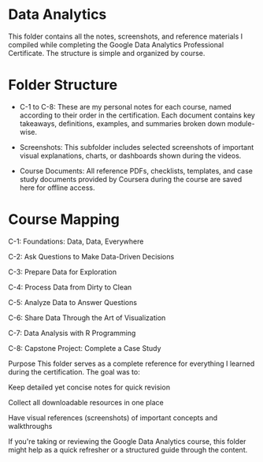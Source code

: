 # Data Analytics

This folder contains all the notes, screenshots, and reference materials I compiled while completing the Google Data Analytics Professional Certificate. The structure is simple and organized by course.

# Folder Structure
- C-1 to C-8:
These are my personal notes for each course, named according to their order in the certification. Each document contains key takeaways, definitions, examples, and summaries broken down module-wise.

- Screenshots:
This subfolder includes selected screenshots of important visual explanations, charts, or dashboards shown during the videos.

- Course Documents:
All reference PDFs, checklists, templates, and case study documents provided by Coursera during the course are saved here for offline access.

# Course Mapping
C-1: Foundations: Data, Data, Everywhere

C-2: Ask Questions to Make Data-Driven Decisions

C-3: Prepare Data for Exploration

C-4: Process Data from Dirty to Clean

C-5: Analyze Data to Answer Questions

C-6: Share Data Through the Art of Visualization

C-7: Data Analysis with R Programming

C-8: Capstone Project: Complete a Case Study

Purpose
This folder serves as a complete reference for everything I learned during the certification. The goal was to:

Keep detailed yet concise notes for quick revision

Collect all downloadable resources in one place

Have visual references (screenshots) of important concepts and walkthroughs

If you're taking or reviewing the Google Data Analytics course, this folder might help as a quick refresher or a structured guide through the content.
